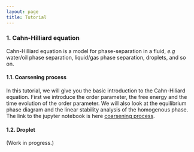 ```yaml
---
layout: page
title: Tutorial
---
```


### 1. Cahn-Hilliard equation

Cahn-Hilliard equation is a model for phase-separation in a fluid, _e.g_ water/oil phase separation, liquid/gas phase separation, droplets, and so on.

#### 1.1. Coarsening process 

In this tutorial, we will give you the basic introduction to the Cahn-Hiliard equation. First we introduce the order parameter, the free energy and the time evolution of the order parameter. We will also look at the equilibrium phase diagram and the linear stability analysis of the homogenous phase. The link to the jupyter notebook is here [coarsening process].

#### 1.2. Droplet 

(Work in progress.)

[coarsening process]: https://nbviewer.org/github/elsentjhung/cahn-hilliard-coarsening/blob/master/cahn_hilliard.ipynb

